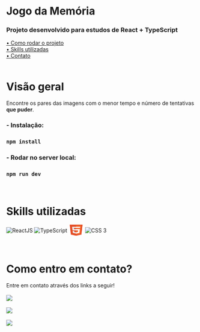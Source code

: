 # Jogo da Memória

### Projeto desenvolvido para estudos de React + TypeScript

[• Como rodar o projeto](#start)<br>
[• Skills utilizadas](#leng)<br>
[• Contato](#contato)<br>
<br>

# Visão geral

Encontre os pares das imagens com o menor tempo e número de tentativas **que puder**.
<br>

<!-- ### [Testar / preview](https://matealves.github.io/react-imc-calculator/dist/) <br><br> -->

<p id="start"></p>

### - Instalação:

### `npm install`

### - Rodar no server local:

### `npm run dev`

<br>

<p id="leng"></p>

# Skills utilizadas

<p>
  <!-- <img align="center" alt="Sass" height="30" width="40" src="https://cdn.jsdelivr.net/gh/devicons/devicon/icons/sass/sass-original.svg"> -->
  <!-- <img align="center" alt="Js" height="30" width="40" src="https://cdn.jsdelivr.net/gh/devicons/devicon/icons/javascript/javascript-original.svg"> -->

  <img align="center" alt="ReactJS" height="30" width="40" title="React.Js" src="https://cdn.jsdelivr.net/gh/devicons/devicon/icons/react/react-original.svg">
  <img align="center" alt="TypeScript" height="30" width="40" title="TypeScript" src="https://cdn.jsdelivr.net/gh/devicons/devicon/icons/typescript/typescript-original.svg">
    <img align="center" alt="HTML 5" height="30" width="40" title="HTML 5"  src="https://raw.githubusercontent.com/devicons/devicon/master/icons/html5/html5-original.svg">
   <img align="center" alt="CSS 3" height="30" title="CSS 3" width="40" src="https://cdn.jsdelivr.net/gh/devicons/devicon/icons/css3/css3-original.svg">
</p>
<br>

<p id="contato"></p>

# Como entro em contato?

Entre em contato através dos links a seguir!
<br>
<br>
<a href="https://www.linkedin.com/in/mateusalvesds/" target="_blank"><img src="https://img.shields.io/badge/-LinkedIn-%230077B5?style=for-the-badge&logo=linkedin&logoColor=white" target="_blank"></a>

<a href = "mailto:contatomateusalves@hotmail.com"><img src="https://img.shields.io/badge/Microsoft_Outlook-0078D4?style=for-the-badge&logo=microsoft-outlook&logoColor=white" target="_blank"></a>

<a href="https://api.whatsapp.com/send?phone=+5511966616365" target="_blank"><img src="https://img.shields.io/badge/WhatsApp-25D366?style=for-the-badge&logo=whatsapp&logoColor=white" target="_blank"></a>

</p>
<br>
<br>
<br>